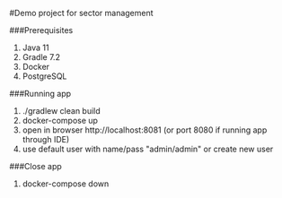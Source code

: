 #Demo project for sector management

###Prerequisites
1) Java 11
2) Gradle 7.2
3) Docker
4) PostgreSQL

###Running app
1) ./gradlew clean build
2) docker-compose up
3) open in browser http://localhost:8081 (or port 8080 if running app through IDE)
4) use default user with name/pass "admin/admin" or create new user

###Close app
1) docker-compose down